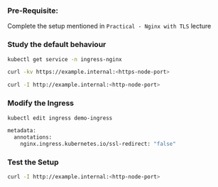 ### Pre-Requisite:

Complete the setup mentioned in `Practical - Nginx with TLS` lecture

### Study the default behaviour
```sh
kubectl get service -n ingress-nginx

curl -kv https://example.internal:<https-node-port>

curl -I http://example.internal:<http-node-port>
```
### Modify the Ingress
```sh
kubectl edit ingress demo-ingress
```
```sh
metadata:
  annotations:
    nginx.ingress.kubernetes.io/ssl-redirect: "false"
```

### Test the Setup
```sh
curl -I http://example.internal:<http-node-port>
```

